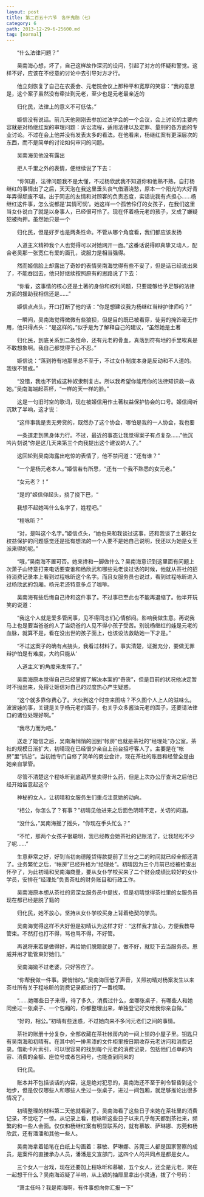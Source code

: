 ```yaml
---
layout: post
title: 第二百五十六节　各怀鬼胎（七）
category: 6
path: 2013-12-29-6-25600.md
tag: [normal]
---
```


　　“什么法律问题？”

　　吴南海心想，坏了，自己这样故作深沉的设问，引起了对方的怀疑和警觉。这样不好，应该在不经意的讨论中去引导对方才行。

　　他立刻恢复了自己在农委会、元老院会议上那种平和宽厚的笑容：“我的意思是，这个案子虽然没有牵扯到元老，至少也是元老最亲近的

　　归化民，法律上的意义不可低估。”

　　姬信没有说话。前几天他刚刚去参加过法学会的一个会议，会上讨论的主要内容就是对杨继红案的审理问题：诉讼流程，适用法律以及定罪、量刑的各方面的专业讨论。不过在会上他并没有发表太多的看法。在他看来，杨继红案有更深层次的东西，而不是简单的讨论如何审问的问题。

　　吴南海见他没有露出

　　拒人千里之外的表情，便继续说了下去：

　　“你知道，法律问题我不是太懂，不过杨欣武我不知道你和他熟不熟，自打杨继红的事情出了之后，天天泡在我这里垂头丧气借酒浇愁，原本一个阳光的大好青年弄得颓废不堪。出于同志的友情和对顾客的负责态度，实话说我有点担心……杨继红这件事，怎么说都是‘其情可悯’。她这样一个孤苦伶仃的女孩子，在我们这里当女仆说白了就是以身事人，已经很可怜了。现在怀着杨元老的孩子，又成了嫌疑犯被拘押。虽然她只是一个

　　归化民，但是好歹也是两条性命。不管从哪个角度看，我们都应该发扬

　　人道主义精神我个人也觉得可以对她网开一面。”这番话说得即真挚又动人，配合老吴那一张宽仁有爱的面孔，说服力是相当强得。

　　然而姬信脸上却露出了奇妙的表情吴南海觉得有些不妥了，但是话已经说出来了，不能吞回去，他只好继续按照原有的思路说了下去：

　　“你看，这事情的核心还是土著的身份和权利问题，只要能够给予足够的法律方面的援助我相信还是……”

　　姬信点点头，开口打断了他的话：“你是想建议我为杨继红当辩护律师吗？”

　　一瞬间，吴南海觉得微微有些狼狈，但是目的既已被看穿，徒劳的掩饰毫无作用，他只得点头：“是这样的。”似乎是为了解释自己的建议，“虽然她是土著

　　归化民，到底关系到二条性命，还有元老的骨血，真落到符有地的手里唉真是不敢想象啊。我自己都觉得于心不忍。”

　　姬信说：“落到符有地那里总不至于，不过女仆制度本身是反动和不人道的。我很不赞成。”

　　“没错，我也不赞成这种奴隶制复古。所以我希望你能用你的法律知识救一救她。”吴南海端起茶杯，“一样的天一样的脸。”

　　这是一句旧时空的歌词，现在被姬信用作土著权益保护协会的口号。姬信闻听沉默了半响，这才说：

　　“这件事我是责无旁贷的，既然办了这个协会，哪怕是我的一人协会，我也要

　　一条道走到黑身体力行。不过，最近的事态让我觉得案子有点复杂……”他沉吟片刻说“你是这几天来第三个向我提出这个建议的人了。”

　　这回轮到吴南海露出吃惊的表情了，他不禁问道：“还有谁？”

　　“一个是杨元老本人。”姬信若有所思，“还有一个我不熟悉的女元老。”

　　“女元老？！”

　　“是的”姬信仰起头，挠了挠下巴，“

　　我想不起她叫什么名字了，姓程吧。”

　　“程咏昕？”

　　“对，是叫这个名字。”姬信点头，“她也来和我谈过这事，还和我谈了土著妇女权益保护的问题感觉还是挺有想法的一个人要不是她自己说明，我还以为她是女王派来得的呢。”

　　“哦，”吴南海不置可否。她来搀和一脚做什么？吴南海意识到这里面有问题上次萧子山特意打来电话要查谁和杨欣武和哪些元老谈过话的时候，他就从茶社的招待消费记录本上看到过程咏昕这个名字。而且女服务员也说过，看到过程咏昕进入过杨欣武的包厢。杨元老还特意多点了咖啡。

　　吴南海有些后悔自己搀和这件事了。不过事已至此也不能再退缩了。他半开玩笑的说道：

　　“我这个人就是爱多管闲事，见不得同志们心情郁闷。影响我做生意。再说我马上也是要当爸爸的人了当奶爸的人见不得小孩子受苦。别说杨继红的娃是元老的血脉，就算不是，看在没出世的孩子面上，也该设法救助她一下才是。”

　　“不过这案子的确有点挠头，我看过材料了。事实清楚，证据充分，要做无罪辩护怕是有难度，大约只能从‘

　　人道主义’的角度来发挥了。”

　　吴南海原本觉得自己已经掌握了解决本案的“奇货”，但是目前的状况他决定暂时不抛出来，免得让姬信对自己的过度热心产生疑惑。

　　“这个就多靠你费心了。大伙到这个时空来图啥？不久图个人上人的滋味么。波波娃的事，关键是关乎杨元老的面子，也关乎众多酱油元老的面子，还要请法律口的诸位处理好啊。”

　　“我尽力而为吧。”

　　送走了姬信之后，吴南海悄悄的回到“帐房”也就是茶社的“经理处”办公室。茶社的规模日渐扩大，初晴现在已经很少亲自上前台招呼客人了。主要是在“帐房”里“抓总”。当初她专门自修了简单的商业会计，现在茶社的账目和经营全是由她亲自掌管。

　　尽管不清楚这个程咏昕到底葫芦里卖得什么药，但是上次办公厅查询之后他已经开始留意起这个

　　神秘的女人，让初晴和女服务生们重点注意她的动向。

　　“相公，你怎么了？有事？”初晴见他进来之后面色阴晴不定，关切的问道。

　　“没什么，”吴南海摇了摇头，“你现在手头忙么？”

　　“不忙，那两个女孩子很聪明，我已经教会她茶社的记账法了，让我轻松不少了呢……”

　　生意非常之好，好到当初向德隆贷得款提前了三分之二的时间就已经全部还清了。业务繁忙之后，“帐房”已经升格为“经理处”。初晴因为三个月前已经被检查出怀孕了，为此初晴和吴南海商量，要从女仆学校买来了二个财会成绩比较好的女仆学员，安排在“经理处”负责茶社的财务账目和行政工作。

　　吴南海原本想从茶社的资深女服务员中提拔，但是初晴觉得茶社里的女服务员现在都已经是脱了籍的

　　归化民，她不放心，坚持从女仆学校买身上背着绝契的学员。

　　吴南海觉得这样不大好但是初晴认为这样才好：“这样我才放心，方便我教导管束。不然打也打不得，骂也骂不得，不好管。

　　再说将来若是做得好，再给她们脱籍就是了。做不好，就贬下去当服务员。恩威并用才能管束好她们。”

　　吴南海拗不过老婆，只好答应了。

　　“你帮我做一件事。要悄悄的。”吴南海压低了声音，关照初晴对杨案发生以来茶社所有关于程咏昕的消费记录都进行了一番梳理。

　　“……她哪些日子来得，待了多久，消费过什么，坐哪张桌子，有哪些人和她同坐过一张桌子、一个包厢的，你都整理出来，单独登记好交给我你亲自做。”

　　“好的，相公。”初晴有些迷惑，不过她向来不多问元老们之间的事情。

　　茶社的账册十分复杂，全部收藏在茶社帐房内的一间上锁的小屋子里。钥匙只有吴南海和初晴有。在其中的一排黑漆的文件柜里按日期收存元老访问和消费记录。借助卡片索引，可以很容易的找到每个元老的消费记录，包括他们点单的内容、消费的金额、座位号或者包厢号，也能查到同来的

　　归化民。

　　账本并不包括谈话的内容，这是绝对犯忌的，吴南海还不至于利令智昏到这个地步，但是仅仅哪些人和哪些人坐过一张桌子，进过一间包厢，就足够推论出很多情况了。

　　初晴整理的材料第二天他就看到了。吴南海看了这些日子来她在茶社里的消费记录，不觉吃了一惊。从记录上看，程咏昕这些日子以来几乎每天都到茶社来，频繁的和一些人会面。仅仅和杨继红案有明显联系的，就有慕敏、萨琳娜、苏莞和杨欣武，还有潘潘和其他一些人。

　　吴南海拿着铅笔在白纸上勾画着：慕敏、萨琳娜、苏莞三人都是国家警察的成员，是案件的直接承办人员，潘潘是文宣部门，这四个人的共同点是都是女人。

　　三个女人一台戏，现在还要加上程咏昕和慕敏，五个女人，还全是元老，聚在一起想干什么？吴南海迟疑了半响，从上锁的抽屉里拿出小灵通，拨了个号码：

　　“萧主任吗？我是南海啊，有件事想向你汇报一下”
